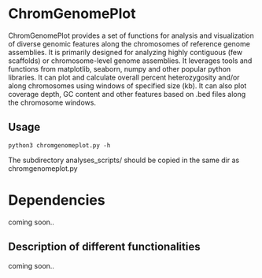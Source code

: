 # ChromGenomePlot
ChromGenomePlot provides a set of functions for analysis and visualization of diverse genomic features along the chromosomes of reference genome assemblies. It is primarily designed for analyzing highly contiguous (few scaffolds) or chromosome-level genome assemblies. It leverages 
tools and functions from matplotlib, seaborn, numpy and other popular python libraries. It can plot and calculate overall percent heterozygosity and/or along chromosomes using windows of specified size (kb). It can also plot coverage depth, GC content and other features based on .bed files along the chromosome windows.

## Usage
```
python3 chromgenomeplot.py -h
```
The subdirectory analyses_scripts/ should be copied in the same dir as chromgenomeplot.py


# Dependencies
coming soon..

## Description of different functionalities
coming soon..
